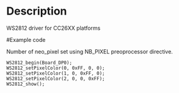 # Description
WS2812 driver for CC26XX platforms

#Example code

Number of neo_pixel set using NB_PIXEL preoprocessor directive.

    WS2812_begin(Board_DP0);
    WS2812_setPixelColor(0, 0xFF, 0, 0);
    WS2812_setPixelColor(1, 0, 0xFF, 0);
    WS2812_setPixelColor(2, 0, 0, 0xFF);
    WS2812_show();